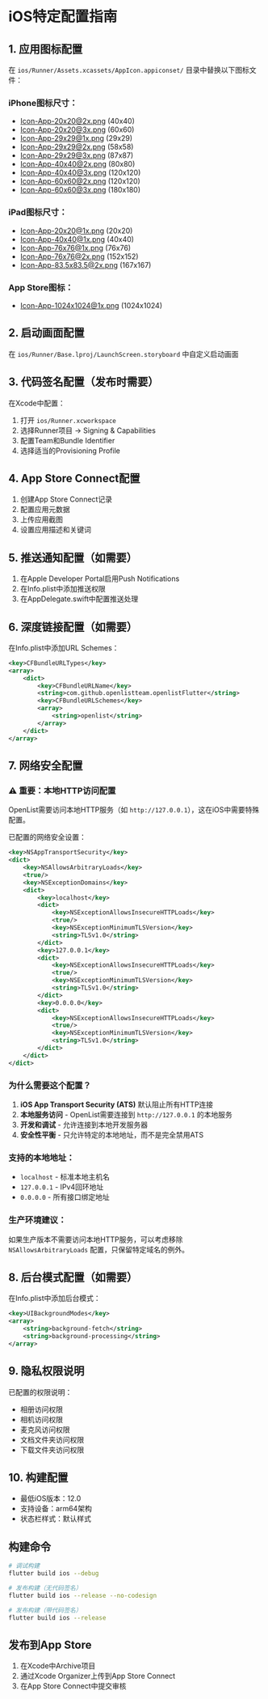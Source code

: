# iOS特定配置指南

## 1. 应用图标配置
在 `ios/Runner/Assets.xcassets/AppIcon.appiconset/` 目录中替换以下图标文件：

### iPhone图标尺寸：
- Icon-App-20x20@2x.png (40x40)
- Icon-App-20x20@3x.png (60x60)
- Icon-App-29x29@1x.png (29x29)
- Icon-App-29x29@2x.png (58x58)
- Icon-App-29x29@3x.png (87x87)
- Icon-App-40x40@2x.png (80x80)
- Icon-App-40x40@3x.png (120x120)
- Icon-App-60x60@2x.png (120x120)
- Icon-App-60x60@3x.png (180x180)

### iPad图标尺寸：
- Icon-App-20x20@1x.png (20x20)
- Icon-App-40x40@1x.png (40x40)
- Icon-App-76x76@1x.png (76x76)
- Icon-App-76x76@2x.png (152x152)
- Icon-App-83.5x83.5@2x.png (167x167)

### App Store图标：
- Icon-App-1024x1024@1x.png (1024x1024)

## 2. 启动画面配置
在 `ios/Runner/Base.lproj/LaunchScreen.storyboard` 中自定义启动画面

## 3. 代码签名配置（发布时需要）
在Xcode中配置：
1. 打开 `ios/Runner.xcworkspace`
2. 选择Runner项目 → Signing & Capabilities
3. 配置Team和Bundle Identifier
4. 选择适当的Provisioning Profile

## 4. App Store Connect配置
1. 创建App Store Connect记录
2. 配置应用元数据
3. 上传应用截图
4. 设置应用描述和关键词

## 5. 推送通知配置（如需要）
1. 在Apple Developer Portal启用Push Notifications
2. 在Info.plist中添加推送权限
3. 在AppDelegate.swift中配置推送处理

## 6. 深度链接配置（如需要）
在Info.plist中添加URL Schemes：
```xml
<key>CFBundleURLTypes</key>
<array>
    <dict>
        <key>CFBundleURLName</key>
        <string>com.github.openlistteam.openlistFlutter</string>
        <key>CFBundleURLSchemes</key>
        <array>
            <string>openlist</string>
        </array>
    </dict>
</array>
```

## 7. 网络安全配置
### ⚠️ 重要：本地HTTP访问配置
OpenList需要访问本地HTTP服务（如 `http://127.0.0.1`），这在iOS中需要特殊配置。

已配置的网络安全设置：
```xml
<key>NSAppTransportSecurity</key>
<dict>
    <key>NSAllowsArbitraryLoads</key>
    <true/>
    <key>NSExceptionDomains</key>
    <dict>
        <key>localhost</key>
        <dict>
            <key>NSExceptionAllowsInsecureHTTPLoads</key>
            <true/>
            <key>NSExceptionMinimumTLSVersion</key>
            <string>TLSv1.0</string>
        </dict>
        <key>127.0.0.1</key>
        <dict>
            <key>NSExceptionAllowsInsecureHTTPLoads</key>
            <true/>
            <key>NSExceptionMinimumTLSVersion</key>
            <string>TLSv1.0</string>
        </dict>
        <key>0.0.0.0</key>
        <dict>
            <key>NSExceptionAllowsInsecureHTTPLoads</key>
            <true/>
            <key>NSExceptionMinimumTLSVersion</key>
            <string>TLSv1.0</string>
        </dict>
    </dict>
</dict>
```

### 为什么需要这个配置？
1. **iOS App Transport Security (ATS)** 默认阻止所有HTTP连接
2. **本地服务访问** - OpenList需要连接到 `http://127.0.0.1` 的本地服务
3. **开发和调试** - 允许连接到本地开发服务器
4. **安全性平衡** - 只允许特定的本地地址，而不是完全禁用ATS

### 支持的本地地址：
- `localhost` - 标准本地主机名
- `127.0.0.1` - IPv4回环地址
- `0.0.0.0` - 所有接口绑定地址

### 生产环境建议：
如果生产版本不需要访问本地HTTP服务，可以考虑移除 `NSAllowsArbitraryLoads` 配置，只保留特定域名的例外。

## 8. 后台模式配置（如需要）
在Info.plist中添加后台模式：
```xml
<key>UIBackgroundModes</key>
<array>
    <string>background-fetch</string>
    <string>background-processing</string>
</array>
```

## 9. 隐私权限说明
已配置的权限说明：
- 相册访问权限
- 相机访问权限
- 麦克风访问权限
- 文档文件夹访问权限
- 下载文件夹访问权限

## 10. 构建配置
- 最低iOS版本：12.0
- 支持设备：arm64架构
- 状态栏样式：默认样式

## 构建命令
```bash
# 调试构建
flutter build ios --debug

# 发布构建（无代码签名）
flutter build ios --release --no-codesign

# 发布构建（带代码签名）
flutter build ios --release
```

## 发布到App Store
1. 在Xcode中Archive项目
2. 通过Xcode Organizer上传到App Store Connect
3. 在App Store Connect中提交审核